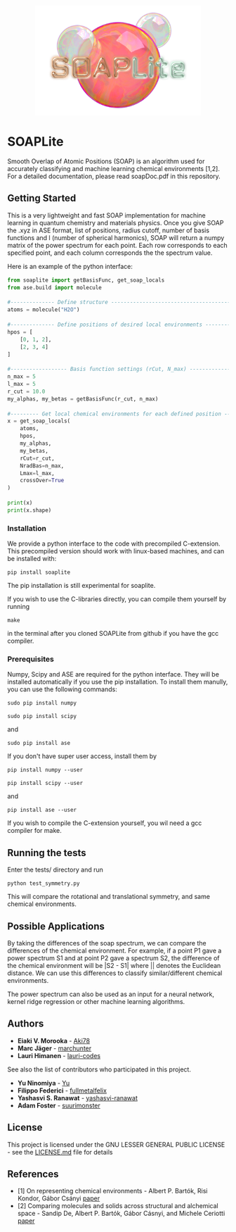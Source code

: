 <p align="center">
  <img src="logoSoapLite.png" height="250">
</p>

# SOAPLite

Smooth Overlap of Atomic Positions (SOAP) is an algorithm used for accurately
classifying and machine learning chemical environments [1,2]. For a detailed
documentation, please read soapDoc.pdf in this repository.

## Getting Started

This is a very lightweight and fast SOAP implementation for machine learning in
quantum chemistry and materials physics. Once you give SOAP the .xyz in ASE
format,  list of positions, radius cutoff, number of basis functions and l
(number of spherical harmonics), SOAP will return a numpy matrix of the power
spectrum for each point. Each row corresponds to each specified point, and each
column corresponds the the spectrum value.

Here is an example of the python interface:
```python
from soaplite import getBasisFunc, get_soap_locals
from ase.build import molecule

#-------------- Define structure -----------------------------------------------
atoms = molecule("H2O")

#-------------- Define positions of desired local environments ----------------
hpos = [
    [0, 1, 2],
    [2, 3, 4]
]

#------------------ Basis function settings (rCut, N_max) ----------------------
n_max = 5
l_max = 5
r_cut = 10.0
my_alphas, my_betas = getBasisFunc(r_cut, n_max)

#--------- Get local chemical environments for each defined position -----------
x = get_soap_locals(
    atoms,
    hpos,
    my_alphas,
    my_betas,
    rCut=r_cut,
    NradBas=n_max,
    Lmax=l_max,
    crossOver=True
)

print(x)
print(x.shape)
```

### Installation

We provide a python interface to the code with precompiled C-extension. This
precompiled version should work with linux-based machines, and can be installed
with:
```
pip install soaplite
```
The pip installation is still experimental for soaplite.

If you wish to use the C-libraries directly, you can compile them yourself by
running
```
make
```
in the terminal after you cloned SOAPLite from github if you have the gcc
compiler.

### Prerequisites

Numpy, Scipy and ASE are required for the python interface. They will be
installed automatically if you use the pip installation. To install them
manully, you can use the following commands:

```
sudo pip install numpy
```
```
sudo pip install scipy
```
and
```
sudo pip install ase
```
If you don't have super user access, install them by
```
pip install numpy --user
```
```
pip install scipy --user
```
and
```
pip install ase --user
```

If you wish to compile the C-extension yourself, you wil need a gcc compiler
for make.

## Running the tests

Enter the tests/ directory and run
```
python test_symmetry.py
```
This will compare the rotational and translational symmetry, and same chemical
environments.

## Possible Applications

By taking the differences of the soap spectrum, we can compare the differences
of the chemical environment. For example, if a point P1 gave a power spectrum
S1 and at point P2 gave  a spectrum S2, the difference of the chemical
environment will be |S2 - S1| where || denotes the Euclidean distance.  We can
use this differences to classify similar/different chemical environments.

The power spectrum can also be used as an input for a neural network, kernel
ridge regression or other machine learning algorithms.

## Authors

* **Eiaki V. Morooka** - [Aki78]( https://github.com/Aki78)
* **Marc Jäger** - [marchunter](https://github.com/marchunter)
* **Lauri Himanen** - [lauri-codes](https://github.com/lauri-codes)

See also the list of contributors who participated in this project.
* **Yu Ninomiya** - [Yu](http://www.sp.u-tokai.ac.jp/~bentz/Members.html)
* **Filippo Federici** - [fullmetalfelix](https://github.com/fullmetalfelix)
* **Yashasvi S. Ranawat** - [yashasvi-ranawat](https://github.com/yashasvi-ranawat)
* **Adam Foster** - [suurimonster](https://github.com/suurimonster)


## License

This project is licensed under the GNU LESSER GENERAL PUBLIC LICENSE - see the [LICENSE.md](LICENSE.md) file for details

## References
* [1] On representing chemical environments  - Albert P. Bartók, Risi Kondor, Gábor Csányi [paper](https://arxiv.org/abs/1209.3140)
* [2] Comparing molecules and solids across structural and alchemical space -  Sandip De, Albert P. Bartók, Gábor Cásnyi, and Michele Ceriotti [paper](https://arxiv.org/pdf/1601.04077.pdf)

